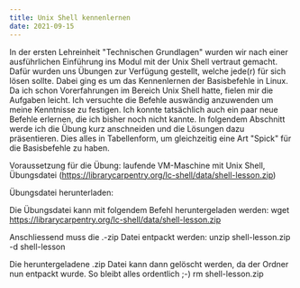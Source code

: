 ```yaml
---
title: Unix Shell kennenlernen
date: 2021-09-15
---
```


In der ersten Lehreinheit "Technischen Grundlagen" wurden wir nach einer ausführlichen Einführung ins Modul mit der Unix Shell vertraut gemacht. Dafür wurden uns Übungen zur Verfügung gestellt, welche jede(r) für sich lösen sollte. Dabei ging es um das Kennenlernen der Basisbefehle in Linux. Da ich schon Vorerfahrungen im Bereich Unix Shell hatte, fielen mir die Aufgaben leicht. Ich versuchte die Befehle auswändig anzuwenden um meine Kenntnisse zu festigen. Ich konnte tatsächlich auch ein paar neue Befehle erlernen, die ich bisher noch nicht kannte.
In folgendem Abschnitt werde ich die Übung kurz anschneiden und die Lösungen dazu präsentieren. Dies alles in Tabellenform, um gleichzeitig eine Art "Spick" für die Basisbefehle zu haben.

Voraussetzung für die Übung: laufende VM-Maschine mit Unix Shell, Übungsdatei (https://librarycarpentry.org/lc-shell/data/shell-lesson.zip)

Übungsdatei herunterladen: 

Die Übungsdatei kann mit folgendem Befehl heruntergeladen werden: 
wget https://librarycarpentry.org/lc-shell/data/shell-lesson.zip

Anschliessend muss die .-zip Datei entpackt werden:
unzip shell-lesson.zip -d shell-lesson

Die heruntergeladene .zip Datei kann dann gelöscht werden, da der Ordner nun entpackt wurde. So bleibt alles ordentlich ;-)
rm shell-lesson.zip

